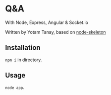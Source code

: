 # Q&A
With Node, Express, Angular & Socket.io

Written by Yotam Tanay, based on [node-skeleton](https://github.com/forter/node-skeleton)

## Installation
`npm i` in directory.

## Usage
`node app`.